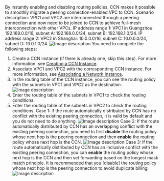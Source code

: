 By instantly enabling and disabling routing policies, CCN makes it possible to smoothly migrate a peering connection-enabled VPC to CCN.
Scenario description:
VPC1 and VPC2 are interconnected through a peering connection and now need to be joined to CCN to achieve full-mesh interconnection with other VPCs.
IP address range 1: VPC1 in Guangzhou: 192.168.0.0/16, subnet A: 192.168.0.0/24, subnet B: 192.168.1.0/24.
IP address range 2: VPC2 in Shanghai: 10.0.0.0/16, subnet C: 10.0.0.0/24, subnet D: 10.0.1.0/24.
![Image description](https://main.qcloudimg.com/raw/82c21d3fd060fdc8ef10816a31768105.png)
You need to complete the following steps:
1. Create a CCN instance (if there is already one, skip this step). For more information, see [Creating a CCN Instance](https://intl.cloud.tencent.com/document/product/1003/30062).
2. Associate VPC1 and VPC2 with the corresponding CCN instance. For more information, see [Associating a Network Instance](https://intl.cloud.tencent.com/document/product/1003/30064).
3. In the routing table of the CCN instance, you can see the routing policy with the subnets in VPC1 and VPC2 as the destination.
![Image description](https://main.qcloudimg.com/raw/21402428cb47bdd85735f93806363225.png)
4. Enter the routing table of the subnets in VPC1 to check the routing conditions.
5. Enter the routing table of the subnets in VPC2 to check the routing conditions.
Case 1: If the route automatically distributed by CCN has no conflict with the existing peering connection, it is valid by default and you do not need to do anything.
![Image description](https://main.qcloudimg.com/raw/e313d637cef9c71dfb34bf15ec6468c7.png)
Case 2: If the route automatically distributed by CCN has an overlapping conflict with the existing peering connection, you need to first **disable** the routing policy whose next hop is the peering connection and then **enable** the routing policy whose next hop is the CCN.
![Image description](https://main.qcloudimg.com/raw/edacdeaaca0194ca309eb834c496c540.png)
Case 3: If the route automatically distributed by CCN has an inclusive conflict with the existing peering connection, you can **enable** the routing policy whose next hop is the CCN and then set forwarding based on the longest mask match principle. It is recommended that you [disable] the routing policy whose next hop is the peering connection to avoid duplicate billing.
![Image description](https://main.qcloudimg.com/raw/81779321f3799684670fdffdcb9b0731.png)







